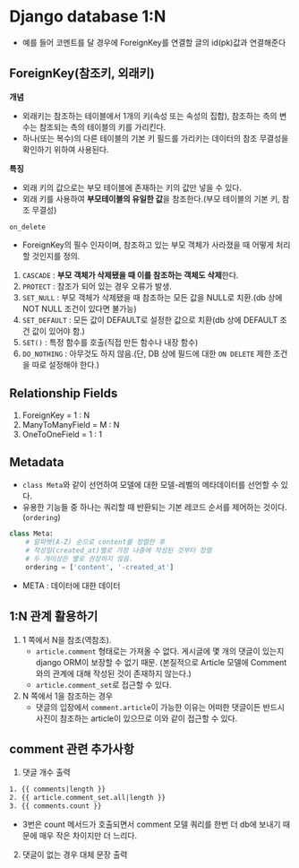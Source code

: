 # Django database 1:N

- 예를 들어 코멘트를 달 경우에 ForeignKey를 연결할 글의 id(pk)값과 연결해준다



## ForeignKey(참조키, 외래키)

**개념**

- 외래키는 참조하는 테이블에서 1개의 키(속성 또는 속성의 집합), 참조하는 측의 변수는 참조되는 측의 테이블의 키를 가리킨다.
- 하나(또는 복수)의 다른 테이블의 기본 키 필드를 가리키는 데이터의 참조 무결성을 확인하기 위하여 사용된다.

**특징**

- 외래 키의 값으로는 부모 테이블에 존재하는 키의 값만 넣을 수 있다.
- 외래 키를 사용하여 **부모테이블의 유일한 값**을 참조한다.(부모 테이블의 기본 키, 참조 무결성)



`on_delete`

- ForeignKey의 필수 인자이며, 참조하고 있는 부모 객체가 사라졌을 때 어떻게 처리할 것인지를 정의.

1. `CASCADE` : **부모 객체가 삭제됐을 때 이를 참조하는 객체도 삭제**한다.
2. `PROTECT` : 참조가 되어 있는 경우 오류가 발생.
3. `SET_NULL` : 부모 객체가 삭제됐을 때 참조하는 모든 값을 NULL로 치환.(db 상에 NOT NULL 조건이 있다면 불가능)
4. `SET_DEFAULT` : 모든 값이 DEFAULT로 설정한 값으로 치환(db 상에 DEFAULT 조건 값이 있어야 함.)
5. `SET()` : 특정 함수를 호출(직접 만든 함수나 내장 함수)
6. `DO_NOTHING` : 아무것도 하지 않음.(단, DB 상에 필드에 대한 `ON DELETE` 제한 조건을 따로 설정해야 한다.)



## Relationship Fields

1. ForeignKey = 1 : N
2. ManyToManyField = M : N
3. OneToOneField = 1 : 1



## Metadata

- `class Meta`와 같이 선언하여 모델에 대한 모델-레벨의 메타데이터를 선언할 수 있다.
- 유용한 기능들 중 하나는 쿼리할 때 반환되는 기본 레코드 순서를 제어하는 것이다.(`ordering`)

```python
class Meta:
    # 알파벳(A-Z) 순으로 content를 정렬한 후
    # 작성일(created_at)별로 가장 나중에 작성된 것부터 정렬
    # 두 개이상은 별로 권장하지 않음.
    ordering = ['content', '-created_at']
```

- META : 데이터에 대한 데이터



## 1:N 관계 활용하기

1. 1 쪽에서 N을 참조(역참조).
   - `article.comment` 형태로는 가져올 수 없다. 게시글에 몇 개의 댓글이 있는지 django ORM이 보장할 수 없기 때문. (본질적으로 Article 모델에 Comment와의 관계에 대해 작성된 것이 존재하지 않는다.)
   - `article.comment_set`로 접근할 수 있다.
2. N 쪽에서 1을 참조하는 경우
   - 댓글의 입장에서 `comment.article`이 가능한 이유는 어떠한 댓글이든 반드시 사진이 참조하는 article이 있으므로 이와 같이 접근할 수 있다.



## comment 관련 추가사항

1. 댓글 개수 출력

```html
1. {{ comments|length }}
2. {{ article.comment_set.all|length }}
3. {{ comments.count }}
```

- 3번은 count 메서드가 호출되면서 comment 모델 쿼리를 한번 더 db에 보내기 때문에 매우 작은 차이지만 더 느리다.

2. 댓글이 없는 경우 대체 문장 출력